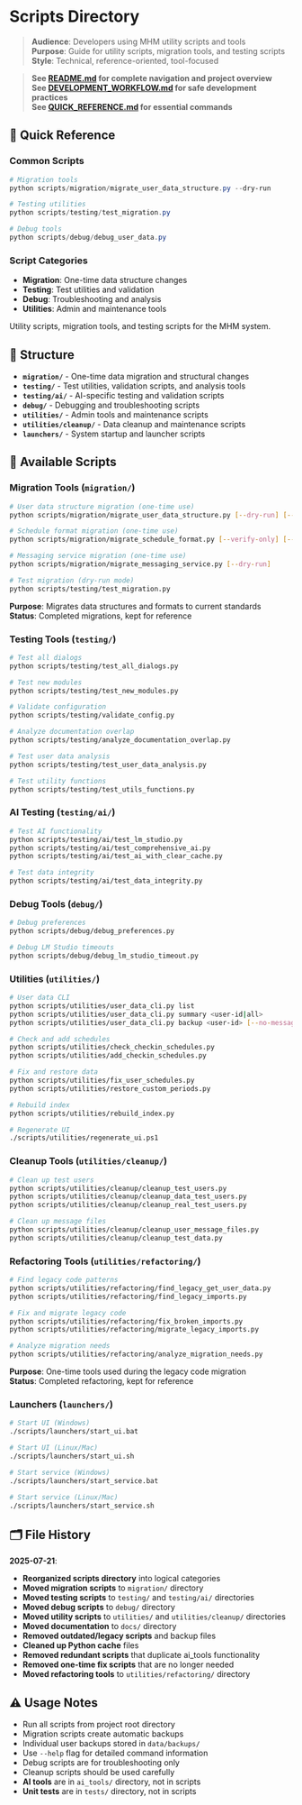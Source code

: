 # Scripts Directory

> **Audience**: Developers using MHM utility scripts and tools  
> **Purpose**: Guide for utility scripts, migration tools, and testing scripts  
> **Style**: Technical, reference-oriented, tool-focused

> **See [README.md](../README.md) for complete navigation and project overview**  
> **See [DEVELOPMENT_WORKFLOW.md](../DEVELOPMENT_WORKFLOW.md) for safe development practices**  
> **See [QUICK_REFERENCE.md](../QUICK_REFERENCE.md) for essential commands**

## 🚀 Quick Reference

### **Common Scripts**
```powershell
# Migration tools
python scripts/migration/migrate_user_data_structure.py --dry-run

# Testing utilities
python scripts/testing/test_migration.py

# Debug tools
python scripts/debug/debug_user_data.py
```

### **Script Categories**
- **Migration**: One-time data structure changes
- **Testing**: Test utilities and validation
- **Debug**: Troubleshooting and analysis
- **Utilities**: Admin and maintenance tools

Utility scripts, migration tools, and testing scripts for the MHM system.

## 📁 Structure

- **`migration/`** - One-time data migration and structural changes
- **`testing/`** - Test utilities, validation scripts, and analysis tools
- **`testing/ai/`** - AI-specific testing and validation scripts
- **`debug/`** - Debugging and troubleshooting scripts
- **`utilities/`** - Admin tools and maintenance scripts
- **`utilities/cleanup/`** - Data cleanup and maintenance scripts
- **`launchers/`** - System startup and launcher scripts

## 🔧 Available Scripts

### Migration Tools (`migration/`)
```bash
# User data structure migration (one-time use)
python scripts/migration/migrate_user_data_structure.py [--dry-run] [--backup] [--user-id USER_ID]

# Schedule format migration (one-time use)
python scripts/migration/migrate_schedule_format.py [--verify-only] [--force]

# Messaging service migration (one-time use)
python scripts/migration/migrate_messaging_service.py [--dry-run]

# Test migration (dry-run mode)
python scripts/testing/test_migration.py
```
**Purpose**: Migrates data structures and formats to current standards  
**Status**: Completed migrations, kept for reference

### Testing Tools (`testing/`)
```bash
# Test all dialogs
python scripts/testing/test_all_dialogs.py

# Test new modules
python scripts/testing/test_new_modules.py

# Validate configuration
python scripts/testing/validate_config.py

# Analyze documentation overlap
python scripts/testing/analyze_documentation_overlap.py

# Test user data analysis
python scripts/testing/test_user_data_analysis.py

# Test utility functions
python scripts/testing/test_utils_functions.py
```

### AI Testing (`testing/ai/`)
```bash
# Test AI functionality
python scripts/testing/ai/test_lm_studio.py
python scripts/testing/ai/test_comprehensive_ai.py
python scripts/testing/ai/test_ai_with_clear_cache.py

# Test data integrity
python scripts/testing/ai/test_data_integrity.py
```

### Debug Tools (`debug/`)
```bash
# Debug preferences
python scripts/debug/debug_preferences.py

# Debug LM Studio timeouts
python scripts/debug/debug_lm_studio_timeout.py
```

### Utilities (`utilities/`)
```bash
# User data CLI
python scripts/utilities/user_data_cli.py list
python scripts/utilities/user_data_cli.py summary <user-id|all>
python scripts/utilities/user_data_cli.py backup <user-id> [--no-messages]

# Check and add schedules
python scripts/utilities/check_checkin_schedules.py
python scripts/utilities/add_checkin_schedules.py

# Fix and restore data
python scripts/utilities/fix_user_schedules.py
python scripts/utilities/restore_custom_periods.py

# Rebuild index
python scripts/utilities/rebuild_index.py

# Regenerate UI
./scripts/utilities/regenerate_ui.ps1
```

### Cleanup Tools (`utilities/cleanup/`)
```bash
# Clean up test users
python scripts/utilities/cleanup/cleanup_test_users.py
python scripts/utilities/cleanup/cleanup_data_test_users.py
python scripts/utilities/cleanup/cleanup_real_test_users.py

# Clean up message files
python scripts/utilities/cleanup/cleanup_user_message_files.py
python scripts/utilities/cleanup/cleanup_test_data.py
```

### Refactoring Tools (`utilities/refactoring/`)
```bash
# Find legacy code patterns
python scripts/utilities/refactoring/find_legacy_get_user_data.py
python scripts/utilities/refactoring/find_legacy_imports.py

# Fix and migrate legacy code
python scripts/utilities/refactoring/fix_broken_imports.py
python scripts/utilities/refactoring/migrate_legacy_imports.py

# Analyze migration needs
python scripts/utilities/refactoring/analyze_migration_needs.py
```
**Purpose**: One-time tools used during the legacy code migration  
**Status**: Completed refactoring, kept for reference

### Launchers (`launchers/`)
```bash
# Start UI (Windows)
./scripts/launchers/start_ui.bat

# Start UI (Linux/Mac)
./scripts/launchers/start_ui.sh

# Start service (Windows)
./scripts/launchers/start_service.bat

# Start service (Linux/Mac)
./scripts/launchers/start_service.sh
```

## 🗂️ File History

**2025-07-21**: 
- **Reorganized scripts directory** into logical categories
- **Moved migration scripts** to `migration/` directory
- **Moved testing scripts** to `testing/` and `testing/ai/` directories
- **Moved debug scripts** to `debug/` directory
- **Moved utility scripts** to `utilities/` and `utilities/cleanup/` directories
- **Moved documentation** to `docs/` directory
- **Removed outdated/legacy scripts** and backup files
- **Cleaned up Python cache** files
- **Removed redundant scripts** that duplicate ai_tools functionality
- **Removed one-time fix scripts** that are no longer needed
- **Moved refactoring tools** to `utilities/refactoring/` directory

## ⚠️ Usage Notes

- Run all scripts from project root directory
- Migration scripts create automatic backups
- Individual user backups stored in `data/backups/`
- Use `--help` flag for detailed command information
- Debug scripts are for troubleshooting only
- Cleanup scripts should be used carefully
- **AI tools** are in `ai_tools/` directory, not in scripts
- **Unit tests** are in `tests/` directory, not in scripts 